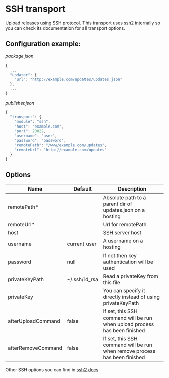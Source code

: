 # SSH transport

Upload releases using SSH protocol. This transport uses
[ssh2](https://github.com/mscdex/ssh2) internally so you can check its
documentation for all transport options.

## Configuration example:
*package.json*
```js
{
  ...
  "updater": {
    "url": "http://example.com/updates/updates.json"
  },
  ...
}
```

*publisher.json*
```js
{
  "transport": {
    "module": "ssh",
    "host": "example.com",
    "port": 20022,
    "username": "user",
    "password": "password",
    "remotePath": "/www/example.com/updates",
    "remoteUrl": "http://example.com/updates"
  }
}
```

## Options
Name                | Default                   | Description
--------------------|---------------------------|------------
remotePath*         |                           | Absolute path to a parent dir of updates.json on a hosting
remoteUrl*          |                           | Url for remotePath
host                |                           | SSH server host
username            | current user              | A username on a hosting
password            | null                      | If not then key authentication will be used
privateKeyPath      | ~/.ssh/id_rsa             | Read a privateKey from this file
privateKey          |                           | You can specify it directly instead of using privateKeyPath
afterUploadCommand  | false                     | If set, this SSH command will be run when upload process has been finished
afterRemoveCommand  | false                    | If set, this SSH command will be run when remove process has been finished

Other SSH options you can find in
[ssh2 docs](https://github.com/mscdex/ssh2#client-methods)
